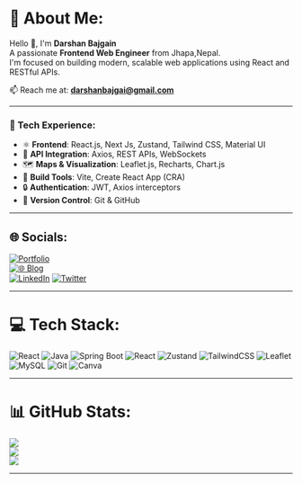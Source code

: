 # 💫 About Me:
Hello 👋, I'm **Darshan Bajgain**  
A passionate **Frontend Web Engineer** from Jhapa,Nepal.  
I'm focused on building modern, scalable web applications using React and RESTful APIs.


📫 Reach me at: **darshanbajgai@gmail.com**

---

### 🚀 Tech Experience:
- ⚛️ **Frontend**: React.js, Next Js, Zustand, Tailwind CSS, Material UI  
- 🔗 **API Integration**: Axios, REST APIs, WebSockets  
- 🗺 **Maps & Visualization**: Leaflet.js, Recharts, Chart.js  
- 🚀 **Build Tools**: Vite, Create React App (CRA)  
- 🔒 **Authentication**: JWT, Axios interceptors  
- 🧰 **Version Control**: Git & GitHub  

---

## 🌐 Socials:
[![Portfolio](https://img.shields.io/badge/Portfolio-222?style=for-the-badge&logo=vercel&logoColor=white)](https://darshanbajgain.com.np)  
[![🌐 Blog](https://img.shields.io/badge/Blog-%2312100E.svg?style=for-the-badge&logo=Hashnode&logoColor=white)](https://blog.darshanbajgain.com.np)  
[![LinkedIn](https://img.shields.io/badge/LinkedIn-%230077B5.svg?logo=linkedin&logoColor=white)](https://linkedin.com/in/darshanbajgain)
[![Twitter](https://img.shields.io/badge/Twitter-%231DA1F2.svg?logo=Twitter&logoColor=white)](https://twitter.com/thearshanbajgai)

---

# 💻 Tech Stack:
![React](https://img.shields.io/badge/react-%2320232a.svg?style=for-the-badge&logo=react&logoColor=%2361DAFB)
![Java](https://img.shields.io/badge/java-%23ED8B00.svg?style=for-the-badge&logo=openjdk&logoColor=white)
![Spring Boot](https://img.shields.io/badge/springboot-%236DB33F.svg?style=for-the-badge&logo=springboot&logoColor=white)
![React](https://img.shields.io/badge/react-%2320232a.svg?style=for-the-badge&logo=react&logoColor=%2361DAFB)
![Zustand](https://img.shields.io/badge/zustand-%23000000.svg?style=for-the-badge&logo=zustand&logoColor=white)
![TailwindCSS](https://img.shields.io/badge/tailwindcss-%2338B2AC.svg?style=for-the-badge&logo=tailwind-css&logoColor=white)
![Leaflet](https://img.shields.io/badge/Leaflet-199900?style=for-the-badge&logo=leaflet&logoColor=white)
![MySQL](https://img.shields.io/badge/mysql-%2300000f.svg?style=for-the-badge&logo=mysql&logoColor=white)
![Git](https://img.shields.io/badge/git-%23F05032.svg?style=for-the-badge&logo=git&logoColor=white)
![Canva](https://img.shields.io/badge/Canva-%2300C4CC.svg?style=for-the-badge&logo=Canva&logoColor=white)

---

# 📊 GitHub Stats:
![](https://github-readme-stats.vercel.app/api?username=darshanbajgain&theme=dark&hide_border=false&include_all_commits=true&count_private=false)<br/>
![](https://github-readme-streak-stats.herokuapp.com/?user=darshanbajgain&theme=dark&hide_border=false)<br/>
![](https://github-readme-stats.vercel.app/api/top-langs/?username=darshanbajgain&theme=dark&hide_border=false&include_all_commits=true&count_private=false&layout=compact)

---

<!-- Proudly created with GPRM ( https://gprm.itsvg.in ) -->
